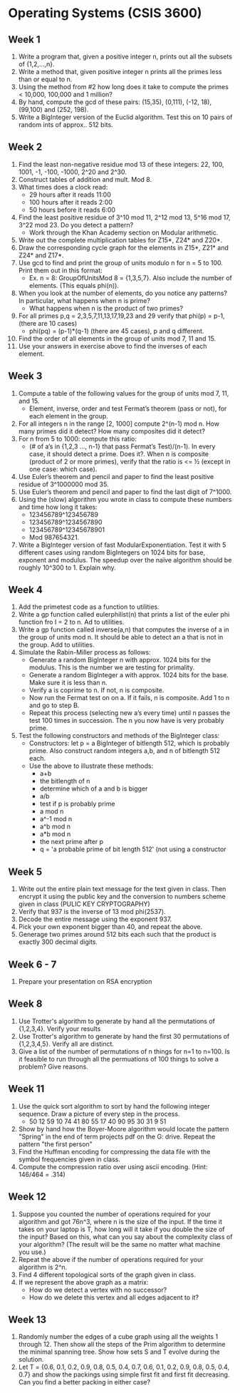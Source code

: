 # Operating Systems (CSIS 3600)


## Week 1
1. Write a program that, given a positive integer n, prints out all the subsets of {1,2,…,n}.
1. Write a method that, given positive integer n prints all the primes less than or equal to n.
1. Using the method from #2 how long does it take to compute the primes < 10,000, 100,000 and 1 million?
1. By hand, compute the gcd of these pairs: (15,35), (0,111), (-12, 18), (99,100) and (252, 198).
1. Write a BigInteger version of the Euclid algorithm. Test this on 10 pairs of random ints of approx.. 512 bits.


## Week 2
1. Find the least non-negative residue mod 13 of these integers: 22, 100, 1001, -1, -100, -1000, 2^20 and 2^30.
1. Construct tables of addition and mult. Mod 8.
1. What times does a clock read:
   - 29 hours after it reads 11:00
   - 100 hours after it reads 2:00
   - 50 hours before it reads 6:00
1. Find the least positive residue of 3^10 mod 11, 2^12 mod 13, 5^16 mod 17, 3^22 mod 23. Do you detect a pattern?
   - Work through the Khan Academy section on Modular arithmetic.
1. Write out the complete multiplication tables for Z15*, Z24* and Z20*.
1. Draw the corresponding cycle graph for the elements in Z15*, Z21* and Z24* and Z17*.
1. Use gcd to find and print the group of units modulo n for n = 5 to 100. Print them out in this format:
   - Ex. n = 8: GroupOfUnitsMod 8 = {1,3,5,7}. Also include the number of elements. (This equals phi(n)).
1. When you look at the number of elements, do you notice any patterns? In particular, what happens when n is prime? 
   - What happens when n is the product of two primes?
1. For all primes p,q = 2,3,5,7,11,13,17,19,23 and 29 verify that phi(p) = p-1, (there are 10 cases)
   - phi(pq) = (p-1)*(q-1) (there are 45 cases), p and q different.
1. Find the order of all elements in the group of units mod 7, 11 and 15.
1. Use your answers in exercise above to find the inverses of each element.


## Week 3
1. Compute a table of the following values for the group of units mod 7, 11, and 15.
   - Element, inverse, order and test Fermat’s theorem (pass or not), for each element in the group.
1. For all integers n in the range [2, 1000] compute 2^(n-1) mod n. How many primes did it detect? How many composites did it detect?
1. For n from 5 to 1000: compute this ratio:
   - (# of a’s in {1,2,3 …, n-1} that pass Fermat’s Test)/(n-1). In every case, it should detect a prime. Does it?. When n is composite (product of 2 or more primes), verify that the ratio is <= ½ (except in one case: which case).
1. Use Euler’s theorem and pencil and paper to find the least positive residue of 3^1000000 mod 35.
1. Use Euler’s theorem and pencil and paper to find the last digit of 7^1000.
1. Using the (slow) algorithm you wrote in class to compute these numbers and time how long it takes:
   - 123456789^123456789
   - 123456789^1234567890
   - 123456789^12345678901
   - Mod 987654321.
1. Write a BigInteger version of fast ModularExponentiation. Test it with 5 different cases using random BigIntegers on 1024 bits for base, exponent and modulus. The speedup over the naïve algorithm should be roughly 10^300 to 1. Explain why.


## Week 4
1. Add the primetest code as a function to utilities.
1. Write a gp function called eulerphilist(n) that prints a list of the euler phi function fro I = 2 to n. Ad to utilities.
1. Write a gp function called inverse(a,n) that computes the inverse of a in the group of units mod n. It should be able to detect an a that is not in the group. Add to utilities.
1. Simulate the Rabin-Miller process as follows:
   - Generate a random BigInteger n with approx. 1024 bits for the modulus. This is the number we are testing for primality.
   - Generate a random BigInteger a with approx. 1024 bits for the base. Make sure it is less than n.
   - Verify a is coprime to n. If not, n is composite.
   - Now run the Fermat test on on a. If it fails, n is composite. Add 1 to n and go to step B.
   - Repeat this process (selecting new a’s every time) until n passes the test 100 times in succession. The n you now have is very probably prime.
1. Test the following constructors and methods of the BigInteger class:
   - Constructors: let p = a BigInteger of bitlength 512, which is probably prime. Also construct random integers a,b, and n of bitlength 512 each.
   - Use the above to illustrate these methods:
     - a+b
     - the bitlength of n
     - determine which of a and b is bigger
     - a/b
     - test if p is probably prime
     - a mod n
     - a^-1 mod n
     - a^b mod n
     - a*b mod n
     - the next prime after p
     - q = 'a probable prime of bit length 512' (not using a constructor


## Week 5
1. Write out the entire plain text message for the text given in class. Then encrypt it using the public key and the conversion to numbers scheme given in class (PULIC KEY CRYPTOGRAPHY)
1. Verify that 937 is the inverse of 13 mod phi(2537).
1. Decode the entire message using the exponent 937.
1. Pick your own exponent bigger than 40, and repeat the above.
1. Generage two primes around 512 bits each such that the product is exactly 300 decimal digits.


## Week 6 - 7
1. Prepare your presentation on RSA encryption


## Week 8
1. Use Trotter's algorithm to generate by hand all the permutations of {1,2,3,4}. Verify your results
1. Use Trotter's algorithm to generate by hand the first 30 permutations of {1,2,3,4,5}. Verify all are distinct.
1. Give a list of the number of permutations of n things for n=1 to n=100. Is it feasible to run through all the permuations of 100 things to solve a problem? Give reasons.


## Week 11
1. Use the quick sort algorithm to sort by hand the following integer sequence. Draw a picture of every step in the process.
   - 50 12 59 10 74 41 80 55 17 40 90 95 30 31 9 51
1. Show by hand how the Boyer-Moore algorithm would locate the pattern "Spring" in the end of term projects pdf on the G: drive. Repeat the pattern "the first person"
1. Find the Huffman encoding for compressing the data file with the symbol frequencies given in class.
1. Compute the compression ratio over using ascii encoding. (Hint: 146/464 = .314)


## Week 12
1. Suppose you counted the number of operations required for your algorithm and got 76n^3, where n is the size of the input. If the time it takes on your laptop is T, how long will it take if you double the size of the input? Based on this, what can you say about the complexity class of your algorithm? (The result will be the same no matter what machine you use.)
1. Repeat the above if the number of operations required for your algorithm is 2^n.
1. Find 4 different topological sorts of the graph given in class.
1. If we represent the above graph as a matrix:
   - How do we detect a vertex with no successor?
   - How do we delete this vertex and all edges adjacent to it?


## Week 13
1. Randomly number the edges of a cube graph using all the weights 1 through 12. Then show all the steps of the Prim algorithm to determine the minimal spanning tree. Show how sets S and T evolve during the solution.
1. Let T = {0.6, 0.1, 0.2, 0.9, 0.8, 0.5, 0.4, 0.7, 0.6, 0.1, 0.2, 0.9, 0.8, 0.5, 0.4, 0.7} and show the packings using simple first fit and first fit decreasing. Can you find a better packing in either case?
